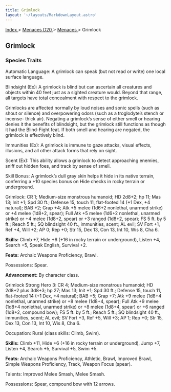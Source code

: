 ```yaml
---
title: Grimlock
layout: '~/layouts/MarkdownLayout.astro'
---
```


[ Index ](/) > [ Menaces D20 ](/menaces.d20) > [ Menaces ](/menaces.d20/menaces) > Grimlock

##  Grimlock

###  Species Traits

Automatic Language: A grimlock can speak (but not read or write) one local
surface language.

Blindsight (Ex): A grimlock is blind but can ascertain all creatures and
objects within 40 feet just as a sighted creature would. Beyond that range,
all targets have total concealment with respect to the grimlock.

Grimlocks are affected normally by loud noises and sonic spells (such as shout
or silence) and overpowering odors (such as a troglodyte’s stench or incense-
thick air). Negating a grimlock’s sense of either smell or hearing denies it
the benefits of blindsight, but the grimlock still functions as though it had
the Blind-Fight feat. If both smell and hearing are negated, the grimlock is
effectively blind.

Immunities (Ex): A grimlock is immune to gaze attacks, visual effects,
illusions, and all other attack forms that rely on sight.

Scent (Ex): This ability allows a grimlock to detect approaching enemies,
sniff out hidden foes, and track by sense of smell.

Skill Bonus: A grimlock’s dull gray skin helps it hide in its native terrain,
conferring a +10 species bonus on Hide checks in rocky terrain or underground.

Grimlock: CR 1; Medium-size monstrous humanoid; HD 2d8+2; hp 11; Mas 13; Init
+1; Spd 30 ft.; Defense 15, touch 11, flat-footed 14 (+1 Dex, +4 natural); BAB
+2; Grap +4; Atk +5 melee (1d6+2 nonlethal, unarmed strike) or +4 melee
(1d8+2, spear); Full Atk +5 melee (1d6+2 nonlethal, unarmed strike) or +4
melee (1d8+2, spear) or +3 ranged (1d8+2, spear); FS 5 ft. by 5 ft.; Reach 5
ft.; SQ blindsight 40 ft., immunities, scent; AL evil; SV Fort +1, Ref +4,
Will +2; AP 0; Rep +0; Str 15, Dex 13, Con 13, Int 10, Wis 8, Cha 6.

**Skills:** Climb +7, Hide +6 (+16 in rocky terrain or underground), Listen
+4, Search +5, Speak English, Survival +2.

**Feats:** Archaic Weapons Proficiency, Brawl.

Possessions: Spear.

**Advancement:** By character class.

Grimlock Strong Hero 3: CR 4; Medium-size monstrous humanoid; HD 2d8+2 plus
3d8+3; hp 27; Mas 13; Init +1; Spd 30 ft.; Defense 15, touch 11, flat-footed
14 (+1 Dex, +4 natural); BAB +5; Grap +7; Atk +9 melee (1d8+4 nonlethal,
unarmed strike) or +8 melee (1d8+4, spear); Full Atk +9 melee (1d8+4
nonlethal, unarmed strike) or +8 melee (1d8+4, spear) or +6 ranged (1d8+2,
compound bow); FS 5 ft. by 5 ft.; Reach 5 ft.; SQ blindsight 40 ft.,
immunities, scent; AL evil; SV Fort +3, Ref +5, Will +3; AP 1; Rep +0; Str 15,
Dex 13, Con 13, Int 10, Wis 8, Cha 6.

Occupation: Rural (class skills: Climb, Swim).

**Skills:** Climb +11, Hide +6 (+16 in rocky terrain or underground), Jump +7,
Listen +4, Search +5, Survival +5, Swim +5.

**Feats:** Archaic Weapons Proficiency, Athletic, Brawl, Improved Brawl,
Simple Weapons Proficiency, Track, Weapon Focus (spear).

Talents: Improved Melee Smash, Melee Smash.

Possessions: Spear, compound bow with 12 arrows.

